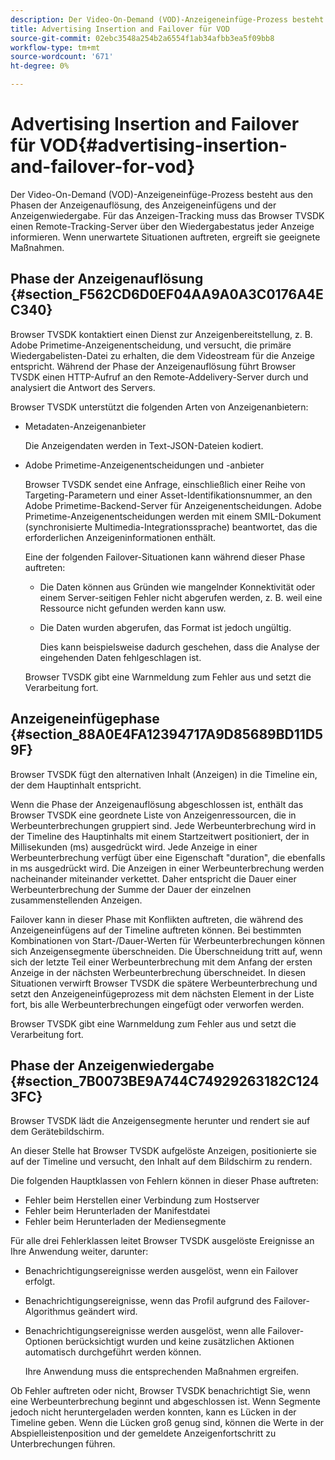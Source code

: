 ```yaml
---
description: Der Video-On-Demand (VOD)-Anzeigeneinfüge-Prozess besteht aus den Phasen der Anzeigenauflösung, des Anzeigeneinfügens und der Anzeigenwiedergabe. Für das Anzeigen-Tracking muss das Browser TVSDK einen Remote-Tracking-Server über den Wiedergabestatus jeder Anzeige informieren. Wenn unerwartete Situationen auftreten, ergreift sie geeignete Maßnahmen.
title: Advertising Insertion and Failover für VOD
source-git-commit: 02ebc3548a254b2a6554f1ab34afbb3ea5f09bb8
workflow-type: tm+mt
source-wordcount: '671'
ht-degree: 0%

---
```


# Advertising Insertion and Failover für VOD{#advertising-insertion-and-failover-for-vod}

Der Video-On-Demand (VOD)-Anzeigeneinfüge-Prozess besteht aus den Phasen der Anzeigenauflösung, des Anzeigeneinfügens und der Anzeigenwiedergabe. Für das Anzeigen-Tracking muss das Browser TVSDK einen Remote-Tracking-Server über den Wiedergabestatus jeder Anzeige informieren. Wenn unerwartete Situationen auftreten, ergreift sie geeignete Maßnahmen.

## Phase der Anzeigenauflösung {#section_F562CD6D0EF04AA9A0A3C0176A4EC340}

Browser TVSDK kontaktiert einen Dienst zur Anzeigenbereitstellung, z. B. Adobe Primetime-Anzeigenentscheidung, und versucht, die primäre Wiedergabelisten-Datei zu erhalten, die dem Videostream für die Anzeige entspricht. Während der Phase der Anzeigenauflösung führt Browser TVSDK einen HTTP-Aufruf an den Remote-Addelivery-Server durch und analysiert die Antwort des Servers.

Browser TVSDK unterstützt die folgenden Arten von Anzeigenanbietern:

* Metadaten-Anzeigenanbieter

  Die Anzeigendaten werden in Text-JSON-Dateien kodiert.
* Adobe Primetime-Anzeigenentscheidungen und -anbieter

  Browser TVSDK sendet eine Anfrage, einschließlich einer Reihe von Targeting-Parametern und einer Asset-Identifikationsnummer, an den Adobe Primetime-Backend-Server für Anzeigenentscheidungen. Adobe Primetime-Anzeigenentscheidungen werden mit einem SMIL-Dokument (synchronisierte Multimedia-Integrationssprache) beantwortet, das die erforderlichen Anzeigeninformationen enthält.

  Eine der folgenden Failover-Situationen kann während dieser Phase auftreten:

   * Die Daten können aus Gründen wie mangelnder Konnektivität oder einem Server-seitigen Fehler nicht abgerufen werden, z. B. weil eine Ressource nicht gefunden werden kann usw.
   * Die Daten wurden abgerufen, das Format ist jedoch ungültig.

     Dies kann beispielsweise dadurch geschehen, dass die Analyse der eingehenden Daten fehlgeschlagen ist.

  Browser TVSDK gibt eine Warnmeldung zum Fehler aus und setzt die Verarbeitung fort.

## Anzeigeneinfügephase {#section_88A0E4FA12394717A9D85689BD11D59F}

Browser TVSDK fügt den alternativen Inhalt (Anzeigen) in die Timeline ein, der dem Hauptinhalt entspricht.

Wenn die Phase der Anzeigenauflösung abgeschlossen ist, enthält das Browser TVSDK eine geordnete Liste von Anzeigenressourcen, die in Werbeunterbrechungen gruppiert sind. Jede Werbeunterbrechung wird in der Timeline des Hauptinhalts mit einem Startzeitwert positioniert, der in Millisekunden (ms) ausgedrückt wird. Jede Anzeige in einer Werbeunterbrechung verfügt über eine Eigenschaft &quot;duration&quot;, die ebenfalls in ms ausgedrückt wird. Die Anzeigen in einer Werbeunterbrechung werden nacheinander miteinander verkettet. Daher entspricht die Dauer einer Werbeunterbrechung der Summe der Dauer der einzelnen zusammenstellenden Anzeigen.

Failover kann in dieser Phase mit Konflikten auftreten, die während des Anzeigeneinfügens auf der Timeline auftreten können. Bei bestimmten Kombinationen von Start-/Dauer-Werten für Werbeunterbrechungen können sich Anzeigensegmente überschneiden. Die Überschneidung tritt auf, wenn sich der letzte Teil einer Werbeunterbrechung mit dem Anfang der ersten Anzeige in der nächsten Werbeunterbrechung überschneidet. In diesen Situationen verwirft Browser TVSDK die spätere Werbeunterbrechung und setzt den Anzeigeneinfügeprozess mit dem nächsten Element in der Liste fort, bis alle Werbeunterbrechungen eingefügt oder verworfen werden.

Browser TVSDK gibt eine Warnmeldung zum Fehler aus und setzt die Verarbeitung fort.

## Phase der Anzeigenwiedergabe {#section_7B0073BE9A744C74929263182C1243FC}

Browser TVSDK lädt die Anzeigensegmente herunter und rendert sie auf dem Gerätebildschirm.

An dieser Stelle hat Browser TVSDK aufgelöste Anzeigen, positionierte sie auf der Timeline und versucht, den Inhalt auf dem Bildschirm zu rendern.

Die folgenden Hauptklassen von Fehlern können in dieser Phase auftreten:

* Fehler beim Herstellen einer Verbindung zum Hostserver
* Fehler beim Herunterladen der Manifestdatei
* Fehler beim Herunterladen der Mediensegmente

Für alle drei Fehlerklassen leitet Browser TVSDK ausgelöste Ereignisse an Ihre Anwendung weiter, darunter:

* Benachrichtigungsereignisse werden ausgelöst, wenn ein Failover erfolgt.
* Benachrichtigungsereignisse, wenn das Profil aufgrund des Failover-Algorithmus geändert wird.
* Benachrichtigungsereignisse werden ausgelöst, wenn alle Failover-Optionen berücksichtigt wurden und keine zusätzlichen Aktionen automatisch durchgeführt werden können.

  Ihre Anwendung muss die entsprechenden Maßnahmen ergreifen.

Ob Fehler auftreten oder nicht, Browser TVSDK benachrichtigt Sie, wenn eine Werbeunterbrechung beginnt und abgeschlossen ist. Wenn Segmente jedoch nicht heruntergeladen werden konnten, kann es Lücken in der Timeline geben. Wenn die Lücken groß genug sind, können die Werte in der Abspielleistenposition und der gemeldete Anzeigenfortschritt zu Unterbrechungen führen.
